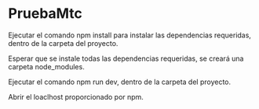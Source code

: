 # PruebaMtc

Ejecutar el comando npm install para instalar las dependencias requeridas, dentro de la carpeta del proyecto.

Esperar que se instale todas las dependencias requeridas, se creará una carpeta node_modules.

Ejecutar el comando npm run dev, dentro de la carpeta del proyecto.

Abrir el loaclhost proporcionado por npm.
